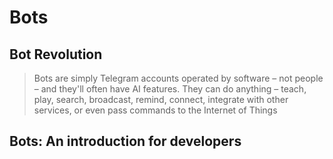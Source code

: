 # Bots

## Bot Revolution

> Bots are simply Telegram accounts operated by software – not people – and they'll often have AI features. They can do anything – teach, play, search, broadcast, remind, connect, integrate with other services, or even pass commands to the Internet of Things [](https://telegram.org/blog/bot-revolution)

## Bots: An introduction for developers

 [](https://core.telegram.org/bots)